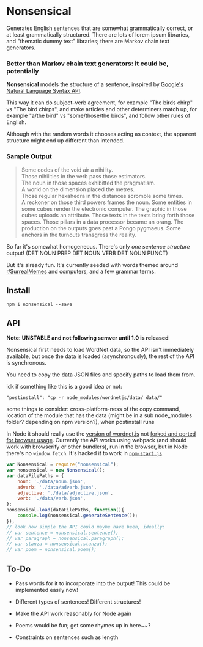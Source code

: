 
# Nonsensical

Generates English sentences that are somewhat grammatically correct, or at least grammatically structured.
There are lots of lorem ipsum libraries, and "thematic dummy text" libraries; there are Markov chain text generators.

### Better than Markov chain text generators: it could be, potentially

**Nonsensical** models the structure of a sentence,
inspired by [Google's Natural Language Syntax API](https://cloud.google.com/natural-language/).

This way it can do subject–verb agreement,
for example "The birds chirp" vs "The bird chirps",
and make articles and other determiners match up,
for example "a/the bird" vs "some/those/the birds",
and follow other rules of English.

Although with the random words it chooses acting as context,
the apparent structure might end up different than intended.

### Sample Output

> Some codes of the void air a nihility.  
> Those nihilities in the verb pass those estimators.  
> The noun in those spaces exhibitted the pragmatism.  
> A world on the dimension placed the metres.  
> Those regular hexahedra in the distances scromble some times.  
> A reckoner on those third powers frames the noun.
> Some entities in some cubes render the electronic computer.
> The graphic in those cubes uploads an attribute.
> Those texts in the texts bring forth those spaces.
> Those pillars in a data processor became an orang.
> The production on the outputs goes past a Pongo pygmaeus.
> Some anchors in the turnouts transgress the reality.

So far it's somewhat homogeneous. There's only *one sentence structure* output!
(DET NOUN PREP DET NOUN VERB DET NOUN PUNCT)

But it's already fun.
It's currently seeded with words themed around [r/SurrealMemes](https://www.reddit.com/r/surrealmemes/)
and computers, and a few grammar terms.

## Install

`npm i nonsensical --save`

## API

**Note: UNSTABLE and not following semver until 1.0 is released**

Nonsensical first needs to load WordNet data, so the API isn't immediately available,
but once the data is loaded (asynchronously), the rest of the API is synchronous.

You need to copy the data JSON files and specify paths to load them from.

idk if something like this is a good idea or not:

    "postinstall": "cp -r node_modules/wordnetjs/data/ data/"

some things to consider:
cross-platform-ness of the copy command,
location of the module that has the data (might be in a sub node_modules folder? depending on npm version?),
when postinstall runs

In Node it should really use the [version of wordnet.js](https://github.com/nlp-compromise/wordnet.js)
not [forked and ported for browser usage](https://github.com/wassname/wordnet.js).
Currently the API works using webpack (and should work with browserify or other bundlers),
run in the browser, but in Node there's no `window.fetch`.
It's hacked it to work in [`npm-start.js`](./src/npm-start.js)

```js
var Nonsensical = require("nonsensical");
var nonsensical = new Nonsensical();
var dataFilePaths = {
	noun: './data/noun.json',
	adverb: './data/adverb.json',
	adjective: './data/adjective.json',
	verb: './data/verb.json',
};
nonsensical.load(dataFilePaths, function(){
	console.log(nonsensical.generateSentence());
});
// look how simple the API could maybe have been, ideally:
// var sentence = nonsensical.sentence();
// var paragraph = nonsensical.paragraph();
// var stanza = nonsensical.stanza();
// var poem = nonsensical.poem();
```

## To-Do

- Pass words for it to incorporate into the output! This could be implemented easily now!

- Different types of sentences! Different structures!

- Make the API work reasonably for Node again

- Poems would be fun; get some rhymes up in here~~?

- Constraints on sentences such as length
